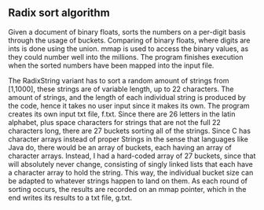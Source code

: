 ## Radix sort algorithm

Given a document of binary floats, sorts the numbers on a per-digit basis through the usage of buckets. Comparing of binary floats, where digits are ints is done using the union. mmap is used to access the binary values, as they could number well into the millions. The program finishes execution when the sorted numbers have been mapped into the input file.<br />
 
The RadixString variant has to sort a random amount of strings from [1,1000], these strings are of variable length, up to 22 characters. The amount of strings, and the length of each individual string is produced by the code, hence it takes no user input since it makes its own. The program creates its own input txt file, f.txt.
Since there are 26 letters in the latin alphabet, plus space characters for strings that are not the full 22 characters long, there are 27 buckets sorting all of the strings. Since C has character arrays instead of proper Strings in the sense that languages like Java do, there would be an array of buckets, each having an array of character arrays. Instead, I had a hard-coded array of 27 buckets, since that will absolutely never change, consisting of singly linked lists that each have a character array to hold the string. This way, the individual bucket size can be adapted to whatever strings happen to land on them. As each round of sorting occurs, the results are recorded on an mmap pointer, which in the end writes its results to a txt file, g.txt.
